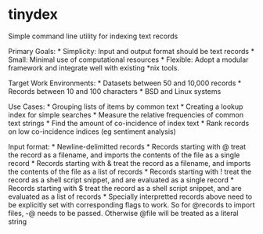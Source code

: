 # tinydex
Simple command line utility for indexing text records

Primary Goals:
    * Simplicity:
    Input and output format should be text records
    * Small:
    Minimal use of computational resources
    * Flexible:
    Adopt a modular framework and integrate well with existing *nix tools.

Target Work Environments:
    * Datasets between 50 and 10,000 records
    * Records between 10 and 100 characters
    * BSD and Linux systems

Use Cases:
    * Grouping lists of items by common text
    * Creating a lookup index for simple searches
    * Measure the relative frequencies of common text strings
    * Find the amount of co-incidence of index text
    * Rank records on low co-incidence indices (eg sentiment analysis)

Input format:
    * Newline-delimitted records
    * Records starting with @ treat the record as a filename,
    and imports the contents of the file as a single record
    * Records starting with & treat the record as a filename,
    and imports the contents of the file as a list of records
    * Records starting with ! treat the record as a shell script snippet,
    and are evaluated as a single record
    * Records starting with $ treat the record as a shell script snippet,
    and are evaluated as a list of records
    * Specially interpretted records above need to be explicitly set with
    corresponding flags to work. So for @records to import files, -@ needs
    to be passed. Otherwise @file will be treated as a literal string
